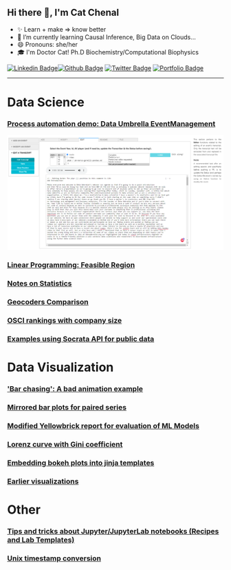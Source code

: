 ## Hi there 👋, I'm Cat Chenal

<!--
**CatChenal/CatChenal** is a ✨ _special_ ✨ repository because its `README.md` (this file) appears on your GitHub profile.

Here are some ideas to get you started:
- 👯 I’m looking to collaborate on ...
- 🤔 I’m looking for help with ...
- 💬 Ask me about ...
- 📫 How to reach me: ...
- 🔭 I’m currently working on ...
<p align='left'>I'm on Github!</p><p align='left'> You can view my resume <a href='no cv link yet ' target=_blank><u>here</u>.</a></p>
-->
- ✨ Learn + make => know better
- 🌱 I’m currently learning Causal Inference, Big Data on Clouds...
- 😄 Pronouns: she/her
- 🎓 I'm Doctor Cat! Ph.D Biochemistry/Computational Biophysics

 
[![Linkedin Badge](https://img.shields.io/badge/-catchenal-0072b1?style=flat&logo=Linkedin&logoColor=white&link=https://www.linkedin.com/in/catchenal/)](https://www.linkedin.com/in/catchenal/)[![Github Badge](https://img.shields.io/badge/-CatChenal-grey?style=flat&logo=github&logoColor=white&link=https://github.com/CatChenal/)](https://www.github.com/CatChenal/) 
[![Twitter Badge](https://img.shields.io/badge/-Y-00acee?style=flat&logo=twitter&logoColor=white&link=https://twitter.com/Y/)](https://www.twitter.com/Ylemental/) 
[![Portfolio Badge](https://img.shields.io/badge/blog-pages-blue?style=flat&link=catchenal@io/)](https://catchenal.github.io/) 

---

# Data Science
### [Process automation demo: Data Umbrella EventManagement](https://github.com/CatChenal/DU-event-transcript-demo/tree/main/resources/EventManagement/master/README.md)
![DU EDIT page](./images/Edit_page.png)
### [Linear Programming: Feasible Region](https://github.com/CatChenal/Feasible_Region/master/README.md)
### [Notes on Statistics](https://github.com/CatChenal/Statistics-in-Python/blob/master/README.md)
### [Geocoders Comparison](https://github.com/CatChenal/Geocoders_Comparison/blob/master/README.md)
### [OSCI rankings with company size](https://github.com/CatChenal/OSCI_Rankings/blob/master/README.md)
### [Examples using Socrata API for public data](https://github.com/CatChenal/NYCData/blob/master/README.md)

# Data Visualization
### ['Bar chasing': A bad animation example](https://github.com/CatChenal/Bar_Chasing/blob/master/README.md)
### [Mirrored bar plots for paired series](https://github.com/CatChenal/Mirrored_Barplots/blob/master/README.md)
### [Modified Yellowbrick report for evaluation of ML Models](https://github.com/CatChenal/Yellowbricks/blob/master/README.md)
### [Lorenz curve with Gini coefficient](https://github.com/CatChenal/Lorenz_Gini_P_curve/blob/master/README.md)
### [Embedding bokeh plots into jinja templates](https://github.com/CatChenal/Bokeh_of_Irises/blob/master/README.md)
### [Earlier visualizations](https://github.com/CatChenal/DataVis/blob/master/README.md)

# Other
### [Tips and tricks about Jupyter/JupyterLab notebooks (Recipes and Lab Templates)](https://github.com/CatChenal/Jupyter_Sphere/blob/master/README.md)
### [Unix timestamp conversion](https://github.com/CatChenal/convert_chrome_time/blob/master/README.md)
